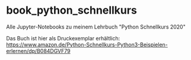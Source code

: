 # book_python_schnellkurs
Alle Jupyter-Notebooks zu meinem Lehrbuch "Python Schnellkurs 2020"

Das Buch ist hier als Druckexemplar erhältlich:<br>
https://www.amazon.de/Python-Schnellkurs-Python3-Beispielen-erlernen/dp/B084DGVF79

